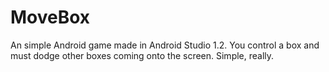# MoveBox
An simple Android game made in Android Studio 1.2. You control a box and must dodge other boxes coming onto the screen. Simple, really.
